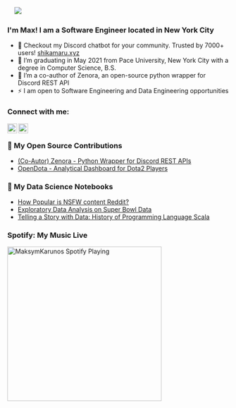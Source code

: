 <a href="https://sourcerer.io/maksymkarunos"><img src="https://img.shields.io/badge/Python-31%20commits-orange.svg" alt=""></a>
<a href="https://sourcerer.io/maksymkarunos"><img src="https://img.shields.io/badge/JavaScript-25%20commits-orange.svg" alt=""></a>
<a href="https://sourcerer.io/maksymkarunos"><img src="https://img.shields.io/badge/C-24%20commits-orange.svg" alt=""></a>
<a href="https://sourcerer.io/maksymkarunos"><img src="https://img.shields.io/badge/C++-14%20commits-orange.svg" alt=""></a>
![](https://komarev.com/ghpvc/?username=MaksymKarunos&color=green)
### I'm Max! I am a Software Engineer located in New York City 
- 🔭 Checkout my Discord chatbot for your community. Trusted by 7000+ users! [shikamaru.xyz](https://shikamaru.xyz/)
- 🔭 I’m graduating in May 2021 from Pace University, New York City with a degree in Computer Science, B.S.
- 🌱 I’m a co-author of Zenora, an open-source python wrapper for Discord REST API   
- ⚡ I am open to Software Engineering and Data Engineering opportunities         
 
### Connect with me:
 
[<img align="left" alt="maksymKarunos | LinkedIn" width="22px" src="https://cdn.jsdelivr.net/npm/simple-icons@v3/icons/linkedin.svg" />](https://www.linkedin.com/in/mkarunos/)
[<img align="left" alt="maksymKarunos | LinkedIn" width="22px" src="https://cdn.jsdelivr.net/npm/simple-icons@v3/icons/gmail.svg" />](mailto:maksim.karunos@gmail.com?subject=[GitHub]%20Source%20Han%20Sans)
<br />

### 📕 My Open Source Contributions

<!-- BLOG-POST-LIST:START -->
- [(Co-Autor) Zenora - Python Wrapper for Discord REST APIs](https://github.com/ahnaf-zamil/zenora)
- [OpenDota - Analytical Dashboard for Dota2 Players](https://github.com/odota/web)
<!-- BLOG-POST-LIST:END -->

 

### 📕 My Data Science Notebooks

<!-- BLOG-POST-LIST:START -->
- [How Popular is NSFW content Reddit?](https://www.kaggle.com/maksymkarunos/does-nsfw-content-hype-on-reddit)
- [Exploratory Data Analysis on Super Bowl Data](https://github.com/MaksymKarunos/Data-Analysis-on-Super-Bowl-Data/blob/master/notebook.ipynb)
- [Telling a Story with Data: History of Programming Language Scala](https://github.com/MaksymKarunos/GitHubHistoryofScala/blob/master/notebook.ipynb)
<!-- BLOG-POST-LIST:END -->



### Spotify: My Music Live 
[<img src="https://now-playing-codestackr.vercel.app/api/spotify-playing" alt="MaksymKarunos Spotify Playing" width="350" />](https://open.spotify.com/user/31jznq5cnfhfuaqbwwbkho2xlgna?si=ovGF5mqKRG6QK2QzWyYygw)

